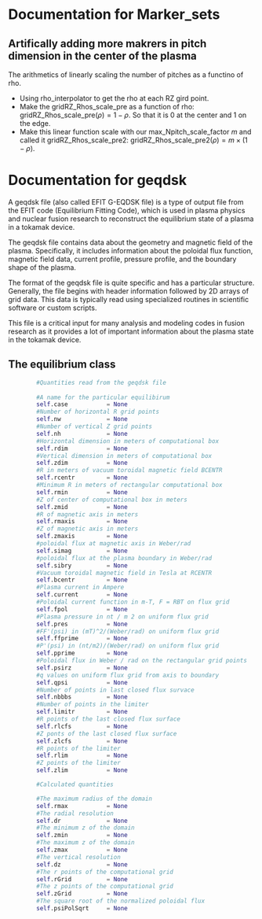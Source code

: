 # Documentation for Marker_sets

## Artifically adding more makrers in pitch dimension in the center of the plasma

The arithmetics of linearly scaling the number of pitches as a functino of rho. 
- Using rho_interpolator to get the rho at each RZ gird point. 
- Make the gridRZ_Rhos_scale_pre as a function of rho: gridRZ_Rhos_scale_pre$(\rho) = 1 - \rho$. So that it is 0 at the center and 1 on the edge. 
- Make this linear function scale with our max_Npitch_scale_factor $m$ and called it gridRZ_Rhos_scale_pre2: gridRZ_Rhos_scale_pre2$(\rho) = m \times (1 - \rho)$. 

# Documentation for geqdsk

A geqdsk file (also called EFIT G-EQDSK file) is a type of output file from the EFIT code (Equilibrium Fitting Code), which is used in plasma physics and nuclear fusion research to reconstruct the equilibrium state of a plasma in a tokamak device.

The geqdsk file contains data about the geometry and magnetic field of the plasma. Specifically, it includes information about the poloidal flux function, magnetic field data, current profile, pressure profile, and the boundary shape of the plasma.

The format of the geqdsk file is quite specific and has a particular structure. Generally, the file begins with header information followed by 2D arrays of grid data. This data is typically read using specialized routines in scientific software or custom scripts.

This file is a critical input for many analysis and modeling codes in fusion research as it provides a lot of important information about the plasma state in the tokamak device.


## The equilibrium class
``` python
        #Quantities read from the geqdsk file
        
        #A name for the particular equilibirum
        self.case           = None
        #Number of horizontal R grid points
        self.nw             = None
        #Number of vertical Z grid points
        self.nh             = None
        #Horizontal dimension in meters of computational box
        self.rdim           = None
        #Vertical dimension in meters of computational box
        self.zdim           = None
        #R in meters of vacuum toroidal magnetic field BCENTR
        self.rcentr         = None
        #Minimum R in meters of rectangular computational box
        self.rmin           = None
        #Z of center of computational box in meters
        self.zmid           = None
        #R of magnetic axis in meters
        self.rmaxis         = None
        #Z of magnetic axis in meters
        self.zmaxis         = None
        #poloidal flux at magnetic axis in Weber/rad
        self.simag          = None
        #poloidal flux at the plasma boundary in Weber/rad
        self.sibry          = None
        #Vacuum toroidal magnetic field in Tesla at RCENTR
        self.bcentr         = None
        #Plasma current in Ampere
        self.current        = None
        #Poloidal current function in m-T, F = RBT on flux grid
        self.fpol           = None
        #Plasma pressure in nt / m 2 on uniform flux grid
        self.pres           = None
        #FF'(psi) in (mT)^2/(Weber/rad) on uniform flux grid
        self.ffprime        = None
        #P'(psi) in (nt/m2)/(Weber/rad) on uniform flux grid
        self.pprime         = None
        #Poloidal flux in Weber / rad on the rectangular grid points
        self.psirz          = None
        #q values on uniform flux grid from axis to boundary
        self.qpsi           = None
        #Number of points in last closed flux survace
        self.nbbbs          = None
        #Number of points in the limiter
        self.limitr         = None
        #R points of the last closed flux surface
        self.rlcfs          = None
        #Z ponts of the last closed flux surface
        self.zlcfs          = None
        #R points of the limiter
        self.rlim           = None
        #Z points of the limiter
        self.zlim           = None

        #Calculated quantities

        #The maximum radius of the domain
        self.rmax           = None
        #The radial resolution
        self.dr             = None
        #The minimum z of the domain
        self.zmin           = None
        #The maximum z of the domain
        self.zmax           = None
        #The vertical resolution
        self.dz             = None
        #The r points of the computational grid
        self.rGrid          = None
        #The z points of the computational grid
        self.zGrid          = None
        #The square root of the normalized poloidal flux
        self.psiPolSqrt     = None
```